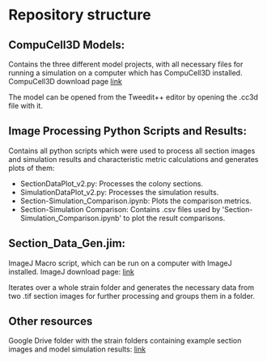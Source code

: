 # Repository structure

## CompuCell3D Models:
Contains the three different model projects, with all necessary files for running a simulation on a computer which has CompuCell3D installed.
CompuCell3D download page [link](https://compucell3d.org/SrcBin#MostRecent)

The model can be opened from the Tweedit++ editor by opening the .cc3d file with it.

## Image Processing Python Scripts and Results:
Contains all python scripts which were used to process all section images and simulation results and characteristic metric calculations and generates plots of them:

- SectionDataPlot_v2.py: Processes the colony sections.
- SimulationDataPlot_v2.py: Processes the simulation results.
- Section-Simulation_Comparison.ipynb: Plots the comparison metrics.
- Section-Simulation Comparison: Contains .csv files used by 'Section-Simulation_Comparison.ipynb' to plot the result comparisons.

## Section_Data_Gen.jim:
ImageJ Macro script, which can be run on a computer with ImageJ installed.
ImageJ download page: [link](https://imagej.net/ij/download.html)

Iterates over a whole strain folder and generates the necessary data from two .tif section images for further processing and groups them in a folder.


## Other resources
Google Drive folder with the strain folders containing example section images and model simulation results: [link](https://drive.google.com/drive/folders/1s5FahRhtLXPPjGtBNqd1eofk7OXduhBy?usp=sharing)
